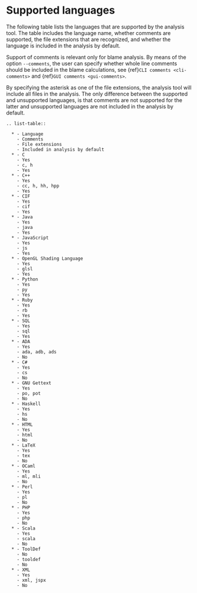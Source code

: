 # Supported languages

The following table lists the languages that are supported by the analysis tool.
The table includes the language name, whether comments are supported, the file
extensions that are recognized, and whether the language is included in the
analysis by default.

Support of comments is relevant only for blame analysis. By means of the option
`--comments`, the user can specify whether whole line comments should be
included in the blame calculations, see {ref}`CLI comments <cli-comments>` and
{ref}`GUI comments <gui-comments>`.

By specifying the asterisk as one of the file extensions, the analysis tool will
include all files in the analysis. The only difference between the supported and
unsupported languages, is that comments are not supported for the latter and
unsupported languages are not included in the analysis by default.

```{eval-rst}
.. list-table::

  * - Language
    - Comments
    - File extensions
    - Included in analysis by default
  * - C
    - Yes
    - c, h
    - Yes
  * - C++
    - Yes
    - cc, h, hh, hpp
    - Yes
  * - CIF
    - Yes
    - cif
    - Yes
  * - Java
    - Yes
    - java
    - Yes
  * - JavaScript
    - Yes
    - js
    - Yes
  * - OpenGL Shading Language
    - Yes
    - glsl
    - Yes
  * - Python
    - Yes
    - py
    - Yes
  * - Ruby
    - Yes
    - rb
    - Yes
  * - SQL
    - Yes
    - sql
    - Yes
  * - ADA
    - Yes
    - ada, adb, ads
    - No
  * - C#
    - Yes
    - cs
    - No
  * - GNU Gettext
    - Yes
    - po, pot
    - No
  * - Haskell
    - Yes
    - hs
    - No
  * - HTML
    - Yes
    - html
    - No
  * - LaTeX
    - Yes
    - tex
    - No
  * - OCaml
    - Yes
    - ml, mli
    - No
  * - Perl
    - Yes
    - pl
    - No
  * - PHP
    - Yes
    - php
    - No
  * - Scala
    - Yes
    - scala
    - No
  * - ToolDef
    - No
    - tooldef
    - No
  * - XML
    - Yes
    - xml, jspx
    - No
```

